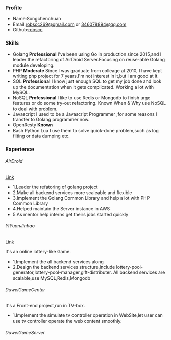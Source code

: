 ### Profile

* Name:Songchenchuan
* Email:robscc269@gmail.com or 346078894@qq.com
* Github:[robscc](http://github.com/robscc)

### Skills

- Golang **Professional** I've been using Go in production since 2015,and I leader the refactoring of AirDroid Server.Focusing on reuse-able Golang module developing.
- PHP **Moderate** Since I was graduate from colleage at 2010, I have kept writing php project for 7 years.I'm not interest in it,but i am good at it.
- SQL **Professional** I know just enough SQL to get my job done and look up the documentation when it gets complicated. Working a lot with MySQL.
- NoSQL **Professional** I like to use Redis or Mongodb to finish urge features or do some try-out refactoring. Known When & Why use NoSQL to deal with problem.
- Javascript I used to be a Javascript Programmer ,for some reasons I transfer to Golang programmer now.
- OpenResty **Known**
- Bash Python Lua I use them to solve quick-done problem,such as log filting or data dumping etc.

### Experience

###### AirDroid

[Link](http://www.airdroid.com)

- 1.Leader the refatoring of golang project
- 2.Make all backend services more scaleable and flexible
- 3.Implement the Golang Common Library and help a lot with PHP Common Library
- 4.Helped maintain the Server instance in AWS
- 5.As mentor help interns get theirs jobs started quickly

###### YiYuanJinbao

[Link](http://www.yyjinbao.com)

It's an online lottery-like Game.

- 1.Implement the all backend services along 
- 2.Design the backend services structure,include lottery-pool-generator,lottery-pool-manager,gift-distributer. All backend services are scalable,use MySQL,Redis,Mongodb

###### DuweiGameCenter

It's a Front-end project,run in TV-box.

- 1.Implement the simulate tv controller operation in WebSite,let user can use tv controller operate the web content smoothly.

###### DuweiGameServer




